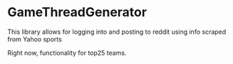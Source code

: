 # GameThreadGenerator

This library allows for logging into and posting to reddit using info scraped from Yahoo sports

Right now, functionality for top25 teams. 

